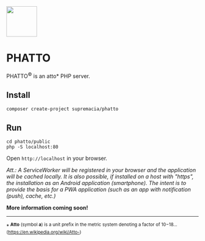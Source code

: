 <img src="https://raw.githubusercontent.com/supremacia/phatto/master/public/img/favicon/android-chrome-512x512.png" width="80px"/>

# PHATTO
PHATTO<sup>&copy;</sup> is an atto* PHP server.

## Install

```
composer create-project supremacia/phatto
```

## Run

```
cd phatto/public
php -S localhost:80
```
Open ```http://localhost``` in your browser.

*Att.: A ServiceWorker will be registered in your browser and the application will be cached locally. It is also possible, if installed on a host with "https", the installation as an Android application (smartphone).
The intent is to provide the basis for a PWA application (such as an app with notification (push), cache, etc.)*

**More information coming soon!**

---
*<sup> **Atto** (symbol **a**) is a unit prefix in the metric system denoting a factor of 10−18... (https://en.wikipedia.org/wiki/Atto-)</sup>
